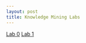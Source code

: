 ```yaml
---
layout: post
title: Knowledge Mining Labs 
---
```





[Lab 0](https://rmaheshkum.github.io/Lab0.html)
[Lab 1](file:///Users/ruchitamaheshkumar/Desktop/Knowledge%20Mining%20/Lab-1.html)
